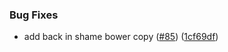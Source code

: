 ### Bug Fixes

* add back in shame bower copy ([#85](https://github.com/zywave/OctopusDeploy-Kraken/issues/85)) ([1cf69df](https://github.com/zywave/OctopusDeploy-Kraken/commit/1cf69df))